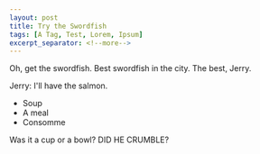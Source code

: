 ```yaml
---
layout: post
title: Try the Swordfish
tags: [A Tag, Test, Lorem, Ipsum]
excerpt_separator: <!--more-->
---
```


Oh, get the swordfish. Best swordfish in the city. The best, Jerry. 
<!--more-->
Jerry: I'll have the salmon.

* Soup
* A meal
* Consomme

Was it a cup or a bowl? DID HE CRUMBLE?
